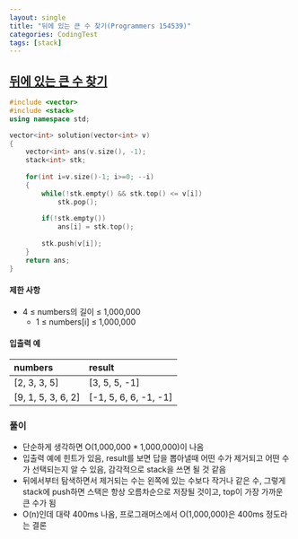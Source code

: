 ```yaml
---
layout: single
title: "뒤에 있는 큰 수 찾기(Programmers 154539)"
categories: CodingTest
tags: [stack]
---
```


## <a href="https://school.programmers.co.kr/learn/courses/30/lessons/154539" target="_blank">뒤에 있는 큰 수 찾기</a>

```cpp
#include <vector>
#include <stack>
using namespace std;

vector<int> solution(vector<int> v)
{
    vector<int> ans(v.size(), -1);
    stack<int> stk;
    
    for(int i=v.size()-1; i>=0; --i)
    {
        while(!stk.empty() && stk.top() <= v[i])
            stk.pop();
        
        if(!stk.empty())
            ans[i] = stk.top();
        
        stk.push(v[i]);
    }
    return ans;
}
```

#### 제한 사항

- 4 ≤ numbers의 길이 ≤ 1,000,000
  - 1 ≤ numbers[i] ≤ 1,000,000

#### 입출력 예

|numbers|result|
|:---|:---|
|[2, 3, 3, 5]|[3, 5, 5, -1]|
|[9, 1, 5, 3, 6, 2]|[-1, 5, 6, 6, -1, -1]|

### 풀이

- 단순하게 생각하면 O(1,000,000 * 1,000,000)이 나옴
- 입출력 예에 힌트가 있음, result를 보면 답을 뽑아낼때 어떤 수가 제거되고 어떤 수가 선택되는지 알 수 있음, 감각적으로 stack을 쓰면 될 것 같음
- 뒤에서부터 탐색하면서 제거되는 수는 왼쪽에 있는 수보다 작거나 같은 수, 그렇게 stack에 push하면 스택은 항상 오름차순으로 저장될 것이고, top이 가장 가까운 큰 수가 됨
- O(n)인데 대략 400ms 나옴, 프로그래머스에서 O(1,000,000)은 400ms 정도라는 결론
